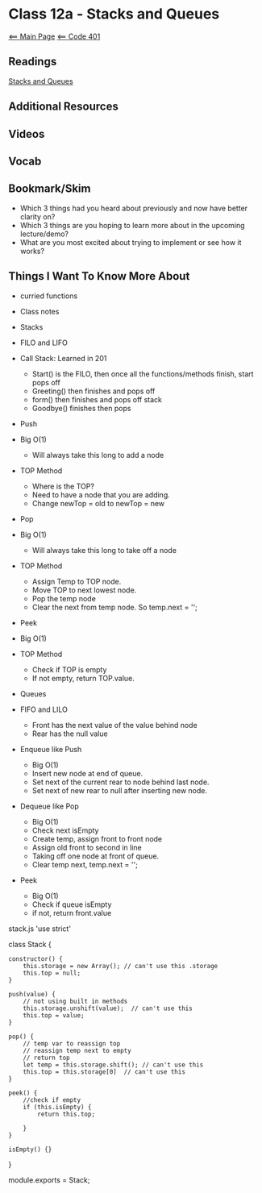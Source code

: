 # Class 12a - Stacks and Queues

[<== Main Page](../README.md)
[<== Code 401](../code401/code401.md)

## Readings

[Stacks and Queues](https://codefellows.github.io/common_curriculum/data_structures_and_algorithms/Code_401/class-10/resources/stacks_and_queues.html)

## Additional Resources

## Videos

## Vocab

## Bookmark/Skim

- Which 3 things had you heard about previously and now have better clarity on?
- Which 3 things are you hoping to learn more about in the upcoming lecture/demo?
- What are you most excited about trying to implement or see how it works?

## Things I Want To Know More About

- curried functions

- Class notes

- Stacks
- FILO and LIFO

- Call Stack: Learned in 201
  - Start() is the FILO, then once all the functions/methods finish, start pops off
  - Greeting() then finishes and pops off
  - form() then finishes and pops off stack
  - Goodbye() finishes then pops

- Push 
- Big O(1)
  - Will always take this long to add a node

- TOP Method
  - Where is the TOP?
  - Need to have a node that you are adding.
  - Change newTop = old to newTop = new

- Pop
- Big O(1)
  - Will always take this long to take off a node

- TOP Method
  - Assign Temp to TOP node.
  - Move TOP to next lowest node.
  - Pop the temp node
  - Clear the next from temp node. So temp.next = '';

- Peek
- Big O(1)

- TOP Method
  - Check if TOP is empty
  - If not empty, return TOP.value.

- Queues
- FIFO and LILO
  - Front has the next value of the value behind node
  - Rear has the null value

- Enqueue like Push
  - Big O(1)
  - Insert new node at end of queue.
  - Set next of the current rear to node behind last node. 
  - Set next of new rear to null after inserting new node.

- Dequeue like Pop
  - Big O(1)
  - Check next isEmpty
  - Create temp, assign front to front node
  - Assign old front to second in line
  - Taking off one node at front of queue.
  - Clear temp next, temp.next = '';

- Peek
  - Big O(1)
  - Check if queue isEmpty
  - if not, return front.value


stack.js
'use strict'

class Stack {

    constructor() {
        this.storage = new Array(); // can't use this .storage
        this.top = null;
    }

    push(value) {
        // not using built in methods
        this.storage.unshift(value);  // can't use this
        this.top = value;
    }

    pop() {
        // temp var to reassign top
        // reassign temp next to empty
        // return top
        let temp = this.storage.shift(); // can't use this
        this.top = this.storage[0]  // can't use this
    }

    peek() {
        //check if empty
        if (this.isEmpty) {
            return this.top;

        }
    }

    isEmpty() {}

}

module.exports = Stack;


